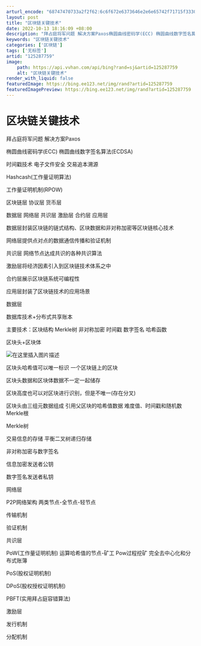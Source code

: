 ```yaml
---
arturl_encode: "68747470733a2f2f62:6c6f672e6373646e2e6e65742f71715f33303732373539332f:61727469636c652f64657461696c732f313235323837373539"
layout: post
title: "区块链关键技术"
date: 2022-10-13 18:16:09 +08:00
description: "拜占庭将军问题 解决方案Paxos椭圆曲线密码学(ECC) 椭圆曲线数字签名算法(ECDSA)时间戳"
keywords: "区块链关键技术"
categories: ['区块链']
tags: ['无标签']
artid: "125287759"
image:
    path: https://api.vvhan.com/api/bing?rand=sj&artid=125287759
    alt: "区块链关键技术"
render_with_liquid: false
featuredImage: https://bing.ee123.net/img/rand?artid=125287759
featuredImagePreview: https://bing.ee123.net/img/rand?artid=125287759
---
```


# 区块链关键技术

拜占庭将军问题 解决方案Paxos
  
椭圆曲线密码学(ECC) 椭圆曲线数字签名算法(ECDSA)
  
时间戳技术 电子文件安全 交易追本溯源
  
Hashcash(工作量证明算法)
  
工作量证明机制(RPOW)

区块链层 协议层 货币层
  
数据层 网络层 共识层 激励层 合约层 应用层
  
数据层封装区块链的链式结构、区块数据和非对称加密等区块链核心技术
  
网络层提供点对点的数据通信传播和验证机制
  
共识层 网络节点达成共识的各种共识算法
  
激励层将经济因素引入到区块链技术体系之中
  
合约层展示区块链系统可编程性
  
应用层封装了区块链技术的应用场景

数据层
  
数据库技术+分布式共享账本
  
主要技术：区块结构 Merkle树 非对称加密 时间戳 数字签名 哈希函数
  
区块头+区块体
  
![在这里插入图片描述](https://i-blog.csdnimg.cn/blog_migrate/6df63772ecc3bd3aee14957aa82e4e6f.png)

区块头哈希值可以唯一标识 一个区块链上的区块
  
区块头数据和区块体数据不一定一起储存
  
区块高度也可以对区块进行识别，但是不唯一(存在分叉)
  
区块头由三组元数据组成 引用父区块的哈希值数据 难度值、时间戳和随机数 Merkle根

Merkle树
  
交易信息的存储 平衡二叉树递归存储
  
非对称加密与数字签名
  
信息加密发送者公钥
  
数字签名发送者私钥

网络层
  
P2P网络架构 两类节点-全节点-轻节点
  
传输机制
  
验证机制

共识层
  
PoW(工作量证明机制) 运算哈希值的节点-矿工 Pow过程挖矿 完全去中心化和分布式账簿
  
PoS(股权证明机制)
  
DPoS(股权授权证明机制)
  
PBFT(实用拜占庭容错算法)

激励层
  
发行机制
  
分配机制